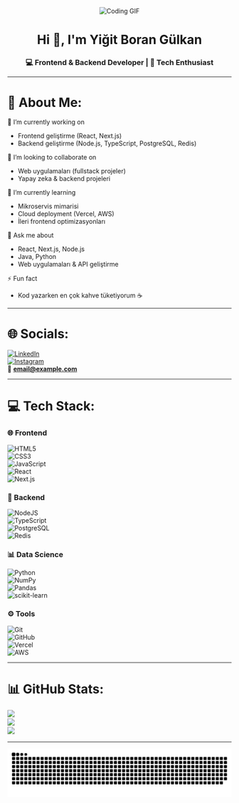 <!-- Profil Banner veya GIF -->
<p align="center">
  <img src="https://media.giphy.com/media/qgQUggAC3Pfv687qPC/giphy.gif" width="600" alt="Coding GIF"/>
</p>

<h1 align="center">Hi 👋, I'm Yiğit Boran Gülkan</h1>
<h3 align="center">💻 Frontend & Backend Developer | 🚀 Tech Enthusiast</h3>

---

# 💫 About Me:
🚀 I’m currently working on  
- Frontend geliştirme (React, Next.js)  
- Backend geliştirme (Node.js, TypeScript, PostgreSQL, Redis)  

🤝 I’m looking to collaborate on  
- Web uygulamaları (fullstack projeler)  
- Yapay zeka & backend projeleri  

🌱 I’m currently learning  
- Mikroservis mimarisi  
- Cloud deployment (Vercel, AWS)  
- İleri frontend optimizasyonları  

💬 Ask me about  
- React, Next.js, Node.js  
- Java, Python  
- Web uygulamaları & API geliştirme  

⚡ Fun fact  
- Kod yazarken en çok kahve tüketiyorum ☕  

---

# 🌐 Socials:
[![LinkedIn](https://img.shields.io/badge/LinkedIn-%230077B5.svg?logo=linkedin&logoColor=white)](https://linkedin.com/in/kendi-linkin)  
[![Instagram](https://img.shields.io/badge/Instagram-%23E4405F.svg?logo=Instagram&logoColor=white)](https://instagram.com/kendi-instagramin)  
📧 **email@example.com**

---

# 💻 Tech Stack:

### 🌐 Frontend
![HTML5](https://img.shields.io/badge/HTML5-E34F26?style=for-the-badge&logo=html5&logoColor=white)  
![CSS3](https://img.shields.io/badge/CSS3-1572B6?style=for-the-badge&logo=css3&logoColor=white)  
![JavaScript](https://img.shields.io/badge/JavaScript-323330?style=for-the-badge&logo=javascript&logoColor=F7DF1E)  
![React](https://img.shields.io/badge/React-20232A?style=for-the-badge&logo=react&logoColor=61DAFB)  
![Next.js](https://img.shields.io/badge/Next.js-000000?style=for-the-badge&logo=nextdotjs&logoColor=white)  

### 🔧 Backend
![NodeJS](https://img.shields.io/badge/Node.js-43853D?style=for-the-badge&logo=node.js&logoColor=white)  
![TypeScript](https://img.shields.io/badge/TypeScript-007ACC?style=for-the-badge&logo=typescript&logoColor=white)  
![PostgreSQL](https://img.shields.io/badge/PostgreSQL-316192?style=for-the-badge&logo=postgresql&logoColor=white)  
![Redis](https://img.shields.io/badge/Redis-DC382D?style=for-the-badge&logo=redis&logoColor=white)  

### 📊 Data Science
![Python](https://img.shields.io/badge/Python-3776AB?style=for-the-badge&logo=python&logoColor=white)  
![NumPy](https://img.shields.io/badge/Numpy-013243?style=for-the-badge&logo=numpy&logoColor=white)  
![Pandas](https://img.shields.io/badge/Pandas-150458?style=for-the-badge&logo=pandas&logoColor=white)  
![scikit-learn](https://img.shields.io/badge/scikit--learn-F7931E?style=for-the-badge&logo=scikit-learn&logoColor=white)  

### ⚙️ Tools
![Git](https://img.shields.io/badge/Git-F05032?style=for-the-badge&logo=git&logoColor=white)  
![GitHub](https://img.shields.io/badge/GitHub-100000?style=for-the-badge&logo=github&logoColor=white)  
![Vercel](https://img.shields.io/badge/Vercel-000000?style=for-the-badge&logo=vercel&logoColor=white)  
![AWS](https://img.shields.io/badge/AWS-232F3E?style=for-the-badge&logo=amazon-aws&logoColor=white)  

---

# 📊 GitHub Stats:
![](https://github-readme-stats.vercel.app/api?username=YBoran24&show_icons=true&theme=tokyonight)  
![](https://github-readme-streak-stats.herokuapp.com/?user=YBoran24&theme=tokyonight)  
![](https://github-readme-stats.vercel.app/api/top-langs/?username=YBoran24&layout=compact&theme=tokyonight)

---

<p align="center">
  <img src="https://raw.githubusercontent.com/Platane/snk/output/github-contribution-grid-snake.svg" alt="snake gif" />
</p>
